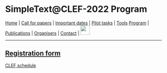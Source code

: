 # SimpleText@CLEF-2022 Program


[Home](./) | [Call for papers](./CFP) | [Important dates](./dates) | [Pilot tasks](./tasks)  | [Tools](./tools) 
[Program](./program) | [Publications](./publications) | [Organisers](./organisers) | [Contact](./contact) | [<img src="https://github.com/simpletext-madics/2021/blob/main/clef/FR.png?raw=true" width="30">](../fr/program)


------------------------------------------------------------


[Registration form](https://forms.gle/bfcPqhaNDhnA1NiU8)
------------------------------------------------------------
[CLEF schedule](https://clef2022.clef-initiative.eu/index.php?page=Pages/schedule.html)
